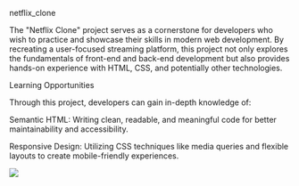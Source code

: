 netflix_clone

The "Netflix Clone" project serves as a cornerstone for developers who wish to practice and
showcase their skills in modern web development. By recreating a user-focused streaming platform,
this project not only explores the fundamentals of front-end and back-end development but also provides
hands-on experience with HTML, CSS, and potentially other technologies.

Learning Opportunities

Through this project, developers can gain in-depth knowledge of:

Semantic HTML: Writing clean, readable, and meaningful code for better maintainability and accessibility.

Responsive Design: Utilizing CSS techniques like media queries and flexible layouts to create mobile-friendly experiences.

![](screen.gif)
